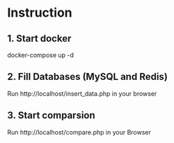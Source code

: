 # Instruction
## 1. Start docker
docker-compose up -d
## 2. Fill Databases (MySQL and Redis)
Run http://localhost/insert_data.php in your browser
## 3. Start comparsion
Run  http://localhost/compare.php in your Browser  
